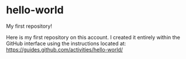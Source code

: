# hello-world
My first repository! 

Here is my first repository on this account. I created it entirely within the GitHub interface using the instructions located at: https://guides.github.com/activities/hello-world/  
